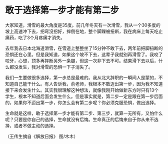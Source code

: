 # 敢于选择第一步才能有第二步

大家知道，滑雪的最大角度是35度。前几年冬天有一次滑雪，我从一个30多度的坡上高速冲下去，拐弯沒拐好，摔倒在地，整个脚踝被扭断，我在病床上每天吃止痛药，吃了3个月疼痛才消失。 

去年我去日本北海道滑雪，在雪道上整整坐了15分钟不敢下去，两年前把脚扭断的恐惧还在心里。但是我知道，如果这个坡不下去，这辈子我就别再滑雪了。我咬了咬牙，心想，顶多再摔断另外一条腿，但这一次非下去不可。结果滑下去以后，什么都没发生，我对滑雪的恐惧一下子消失了。 

我们一生要做很多选择，第一步总是最难的。我从北大辞职的一瞬间人是蒙的，不知道自己能干什么。有人告诉我，俞老师，我根本不敢迈出第一步，因为我不知道接下来会发生什么。其实我很理解这种想法，就像我刚开始做新东方时只有13个学生，根本不知道后面会发生什么。但是事实就是，第二步一定是跟在第一步后面的，如果你不迈出第一步，你怎么会有第二步呢？你必须克服恐惧，做出选择。 

生命就是这样，敢于选择第一步才能有第二步、第三步，就算一无所有，又怕什么呢？只要是你自己的选择，生命就没有后悔。生命真正的后悔来自于你从来不选择，或者不做主动的选择。 

（王传生摘自《解放日报》 图/木木）